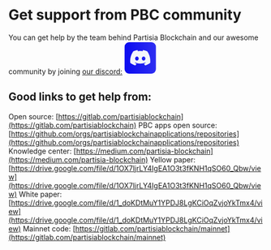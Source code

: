 # Get support from PBC community

You can get help by the team behind Partisia Blockchain and our awesome community by joining [our discord:](https://discord.com/invite/5HX7j9xFS7) 
        <a target="_blank" href="https://discord.com/invite/5HX7j9xFS7">
          <svg width="64" height="64" viewBox="0 0 29 28" fill="none" xmlns="http://www.w3.org/2000/svg">
            <rect x="0.399994" width="28" height="28" rx="4" fill="url(#paint0_linear_410_3160)" />
            <path
              d="M20.6378 8.13731C19.4905 7.6109 18.2602 7.22306 16.9739 7.00093C16.9505 6.99664 16.9271 7.00736 16.915 7.02879C16.7568 7.3102 16.5815 7.67732 16.4588 7.96588C15.0753 7.75875 13.6989 7.75875 12.3437 7.96588C12.221 7.67091 12.0394 7.3102 11.8804 7.02879C11.8684 7.00807 11.845 6.99736 11.8215 7.00093C10.5359 7.22235 9.30566 7.61019 8.1577 8.13731C8.14776 8.14159 8.13924 8.14874 8.13359 8.15802C5.80004 11.6443 5.16078 15.0449 5.47438 18.4033C5.4758 18.4197 5.48502 18.4354 5.49779 18.4454C7.0374 19.5761 8.52877 20.2625 9.99245 20.7175C10.0159 20.7246 10.0407 20.716 10.0556 20.6967C10.4018 20.2239 10.7105 19.7254 10.9751 19.2011C10.9907 19.1704 10.9758 19.134 10.9439 19.1218C10.4543 18.9361 9.98819 18.7097 9.53979 18.4526C9.50432 18.4319 9.50148 18.3811 9.53411 18.3568C9.62847 18.2861 9.72286 18.2126 9.81296 18.1383C9.82926 18.1247 9.85198 18.1219 9.87114 18.1304C12.817 19.4754 16.0062 19.4754 18.9172 18.1304C18.9364 18.1211 18.9591 18.124 18.9761 18.1376C19.0662 18.2119 19.1606 18.2861 19.2557 18.3568C19.2883 18.3811 19.2862 18.4319 19.2507 18.4526C18.8023 18.7147 18.3361 18.9361 17.8459 19.1211C17.814 19.1333 17.7998 19.1704 17.8154 19.2011C18.0857 19.7246 18.3943 20.2232 18.7342 20.696C18.7484 20.716 18.7739 20.7246 18.7973 20.7175C20.2681 20.2625 21.7595 19.5761 23.2991 18.4454C23.3126 18.4354 23.3211 18.4204 23.3225 18.404C23.6978 14.5213 22.6939 11.1486 20.6612 8.15873C20.6562 8.14874 20.6477 8.14159 20.6378 8.13731ZM11.415 16.3584C10.5281 16.3584 9.79734 15.5441 9.79734 14.5442C9.79734 13.5442 10.5139 12.73 11.415 12.73C12.3231 12.73 13.0468 13.5514 13.0327 14.5442C13.0327 15.5441 12.3161 16.3584 11.415 16.3584ZM17.3961 16.3584C16.5092 16.3584 15.7784 15.5441 15.7784 14.5442C15.7784 13.5442 16.495 12.73 17.3961 12.73C18.3042 12.73 19.0279 13.5514 19.0137 14.5442C19.0137 15.5441 18.3042 16.3584 17.3961 16.3584Z"
              fill="#F3F6FB" />
            <defs>
              <linearGradient id="paint0_linear_410_3160" x1="0.399994" y1="28" x2="29.0588" y2="27.3086"
                gradientUnits="userSpaceOnUse">
                <stop stop-color="#0A0AF0" />
                <stop offset="1" stop-color="#2F2FF2" />
              </linearGradient>
            </defs>
          </svg>
        </a>


## Good links to get help from: 
Open source: [https://gitlab.com/partisiablockchain](https://gitlab.com/partisiablockchain)
PBC apps open source: [https://github.com/orgs/partisiablockchainapplications/repositories](https://github.com/orgs/partisiablockchainapplications/repositories)
Knowledge center: [https://medium.com/partisia-blockchain](https://medium.com/partisia-blockchain)
Yellow paper: [https://drive.google.com/file/d/1OX7ljrLY4IgEA1O3t3fKNH1qSO60_Qbw/view](https://drive.google.com/file/d/1OX7ljrLY4IgEA1O3t3fKNH1qSO60_Qbw/view)
White paper: [https://drive.google.com/file/d/1_doKDtMuY1YPDJ8LgKCiOqZvjoYkTmx4/view](https://drive.google.com/file/d/1_doKDtMuY1YPDJ8LgKCiOqZvjoYkTmx4/view)
Mainnet code: [https://gitlab.com/partisiablockchain/mainnet](https://gitlab.com/partisiablockchain/mainnet)
